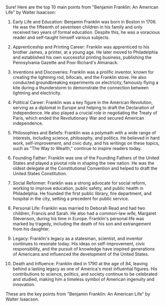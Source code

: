 Sure! Here are the top 10 main points from "Benjamin Franklin: An American Life" by Walter Isaacson:

1. Early Life and Education: Benjamin Franklin was born in Boston in 1706. He was the fifteenth of seventeen children in his family and only received two years of formal education. Despite this, he was a voracious reader and self-taught himself various subjects.

2. Apprenticeship and Printing Career: Franklin was apprenticed to his brother James, a printer, at a young age. He later moved to Philadelphia and established his own successful printing business, publishing the Pennsylvania Gazette and Poor Richard's Almanack.

3. Inventions and Discoveries: Franklin was a prolific inventor, known for creating the lightning rod, bifocals, and the Franklin stove. He also conducted groundbreaking experiments on electricity, famously flying a kite during a thunderstorm to demonstrate the connection between lightning and electricity.

4. Political Career: Franklin was a key figure in the American Revolution, serving as a diplomat in Europe and helping to draft the Declaration of Independence. He also played a crucial role in negotiating the Treaty of Paris, which ended the Revolutionary War and secured American independence.

5. Philosophies and Beliefs: Franklin was a polymath with a wide range of interests, including science, philosophy, and politics. He believed in hard work, self-improvement, and civic duty, and his writings on these topics, such as "The Way to Wealth," continue to inspire readers today.

6. Founding Father: Franklin was one of the Founding Fathers of the United States and played a pivotal role in shaping the new nation. He was the oldest delegate at the Constitutional Convention and helped to draft the United States Constitution.

7. Social Reformer: Franklin was a strong advocate for social reform, working to improve education, public safety, and public health in Philadelphia. He founded the first public library, fire department, and hospital in the city, setting a precedent for public service.

8. Personal Life: Franklin was married to Deborah Read and had two children, Francis and Sarah. He also had a common-law wife, Margaret Stevenson, during his time in Europe. Franklin's personal life was marked by tragedy, including the death of his son and estrangement from his daughter.

9. Legacy: Franklin's legacy as a statesman, scientist, and inventor continues to resonate today. His ideas on self-improvement, civic responsibility, and the pursuit of knowledge have inspired generations of Americans and influenced the development of the United States.

10. Death and Influence: Franklin died in 1790 at the age of 84, leaving behind a lasting legacy as one of America's most influential figures. His contributions to science, politics, and society continue to be celebrated and studied, making him a timeless symbol of American ingenuity and innovation.

These are the key points from "Benjamin Franklin: An American Life" by Walter Isaacson.